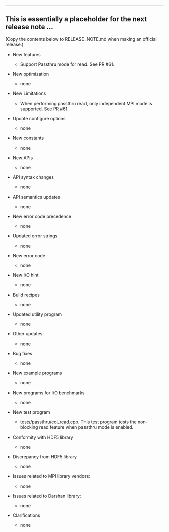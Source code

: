 ------------------------------------------------------------------------------
This is essentially a placeholder for the next release note ...
------------------------------------------------------------------------------
(Copy the contents below to RELEASE_NOTE.md when making an official release.)

* New features
  + Support Passthru mode for read. See PR #61.

* New optimization
  + none

* New Limitations
  + When performing passthru read, only independent MPI mode is supported. See PR #61.

* Update configure options
  + none

* New constants
  + none

* New APIs
  + none

* API syntax changes
  + none

* API semantics updates
  + none

* New error code precedence
  + none

* Updated error strings
  + none

* New error code
  + none

* New I/O hint
  + none

* Build recipes
  + none

* Updated utility program
  + none

* Other updates:
  + none

* Bug fixes
  + none

* New example programs
  + none

* New programs for I/O benchmarks
  + none

* New test program
  + tests/passthru/col_read.cpp. This test program tests the non-blocking read feature when passthru mode is enabled.

* Conformity with HDF5 library
  + none

* Discrepancy from HDF5 library
  + none

* Issues related to MPI library vendors:
  + none

* Issues related to Darshan library:
  + none

* Clarifications
  + none
